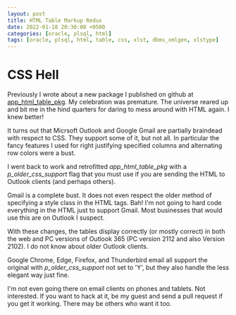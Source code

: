 ```yaml
---
layout: post
title: HTML Table Markup Redux
date: 2022-01-18 20:30:00 +0500
categories: [oracle, plsql, html]
tags: [oracle, plsql, html, table, css, xlst, dbms_xmlgen, xlstype]
---
```

# CSS Hell

Previously I wrote about a new package I published on github at [app_html_table_pkg](https://github.com/lee-lindley/app_html_table_pkg). My celebration was premature. The universe reared up and bit me in the hind quarters for daring
to mess around with HTML again. I knew better!

It turns out that Micrsoft Outlook and Google Gmail are partially braindead with respect to CSS. They support
some of it, but not all. In particular the fancy features I used for right justifying specified 
columns and alternating row colors were a bust.

I went back to work and retrofitted *app_html_table_pkg* with a *p_older_css_support* flag that you must use
if you are sending the HTML to Outlook clients (and perhaps others).

Gmail is a complete bust. It does not even respect the older method of specifying 
a style class in the HTML <tr><td> tags.
Bah! I'm not going to hard code everything in the HTML just to support Gmail.
Most businesses that would use this are on Outlook I suspect.

With these changes, the tables display correctly (or mostly correct) in both the web and PC versions
of Outlook 365 (PC version 2112 and also Version 2102). I do not know about older Outlook clients.

Google Chrome, Edge, Firefox, and Thunderbird email all support the original with *p_older_css_support* not
set to 'Y', but they also handle the less elegant way just fine. 

I'm not even going there on email clients on phones and tablets. Not interested. If you want to hack at it,
be my guest and send a pull request if you get it working. There may be others who want it too.


